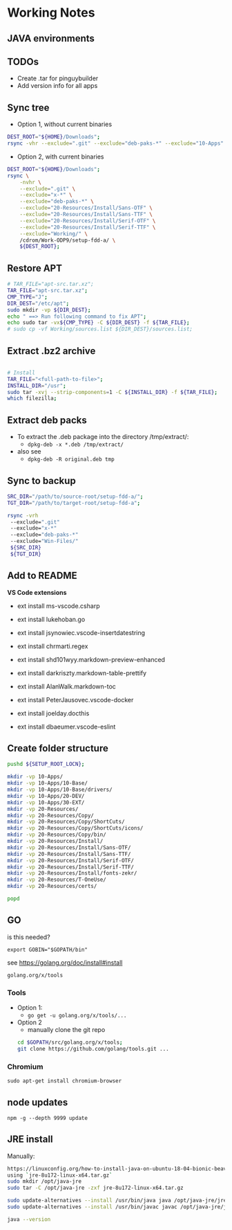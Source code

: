 # Working Notes

## JAVA environments

## TODOs
- Create .tar for pinguybuilder
- Add version info for all apps

## Sync tree
- Option 1, without current binaries
```sh
DEST_ROOT="${HOME}/Downloads";
rsync -vhr --exclude=".git" --exclude="deb-paks-*" --exclude="10-Apps" --exclude="Working/Win-Files" /cdrom/Work-ODP9/setup-fdd-a/ ${DEST_ROOT};
```
- Option 2, with current binaries
```sh
DEST_ROOT="${HOME}/Downloads";
rsync \
    -nvhr \
    --exclude=".git" \
	--exclude="x-*" \
    --exclude="deb-paks-*" \
	--exclude="20-Resources/Install/Sans-OTF" \
	--exclude="20-Resources/Install/Sans-TTF" \
	--exclude="20-Resources/Install/Serif-OTF" \
	--exclude="20-Resources/Install/Serif-TTF" \
	--exclude="Working/" \
    /cdrom/Work-ODP9/setup-fdd-a/ \
    ${DEST_ROOT};
```

## Restore APT
```sh
# TAR_FILE="apt-src.tar.xz";
TAR_FILE="apt-src.tar.xz";
CMP_TYPE="J";
DIR_DEST="/etc/apt";
sudo mkdir -vp ${DIR_DEST};
echo " ==> Run following command to fix APT";
echo sudo tar -vx${CMP_TYPE} -C ${DIR_DEST} -f ${TAR_FILE};
# sudo cp -vf Working/sources.list ${DIR_DEST}/sources.list;
```

## Extract .bz2 archive
```sh

# Install
TAR_FILE="<full-path-to-file>";
INSTALL_DIR="/usr";
sudo tar -xvj --strip-components=1 -C ${INSTALL_DIR} -f ${TAR_FILE};
which filezilla;

```

## Extract deb packs
- To extract the .deb package into the directory /tmp/extract/:
	- `dpkg-deb -x *.deb /tmp/extract/`
- also see
	- `dpkg-deb -R original.deb tmp`

## Sync to backup
```sh
SRC_DIR="/path/to/source-root/setup-fdd-a/";
TGT_DIR="/path/to/target-root/setup-fdd-a";

rsync -vrh
 --exclude=".git"
 --exclude="x-*"
 --exclude="deb-paks-*"
 --exclude="Win-Files/"
 ${SRC_DIR}
 ${TGT_DIR}
```

## Add to README

**VS Code extensions**

- ext install ms-vscode.csharp
- ext install lukehoban.go
- ext install jsynowiec.vscode-insertdatestring
- ext install chrmarti.regex
- ext install shd101wyy.markdown-preview-enhanced
- ext install darkriszty.markdown-table-prettify
- ext install AlanWalk.markdown-toc

- ext install PeterJausovec.vscode-docker
- ext install joelday.docthis
- ext install dbaeumer.vscode-eslint


## Create folder structure
```sh
pushd ${SETUP_ROOT_LOCN};

mkdir -vp 10-Apps/
mkdir -vp 10-Apps/10-Base/
mkdir -vp 10-Apps/10-Base/drivers/
mkdir -vp 10-Apps/20-DEV/
mkdir -vp 10-Apps/30-EXT/
mkdir -vp 20-Resources/
mkdir -vp 20-Resources/Copy/
mkdir -vp 20-Resources/Copy/ShortCuts/
mkdir -vp 20-Resources/Copy/ShortCuts/icons/
mkdir -vp 20-Resources/Copy/bin/
mkdir -vp 20-Resources/Install/
mkdir -vp 20-Resources/Install/Sans-OTF/
mkdir -vp 20-Resources/Install/Sans-TTF/
mkdir -vp 20-Resources/Install/Serif-OTF/
mkdir -vp 20-Resources/Install/Serif-TTF/
mkdir -vp 20-Resources/Install/fonts-zekr/
mkdir -vp 20-Resources/T-OneUse/
mkdir -vp 20-Resources/certs/

popd
```

## GO
is this needed?

`export GOBIN="$GOPATH/bin"`

see https://golang.org/doc/install#install

`golang.org/x/tools`

### Tools
- Option 1:
	- `go get -u golang.org/x/tools/...`
- Option 2
	- manually clone the git repo
	```sh
	cd $GOPATH/src/golang.org/x/tools;
	git clone https://github.com/golang/tools.git ...
	```

### Chromium
`sudo apt-get install chromium-browser`


## node updates
`npm -g --depth 9999 update`

## JRE install

Manually:
```sh
https://linuxconfig.org/how-to-install-java-on-ubuntu-18-04-bionic-beaver-linux
using `jre-8u172-linux-x64.tar.gz`
sudo mkdir /opt/java-jre
sudo tar -C /opt/java-jre -zxf jre-8u172-linux-x64.tar.gz

sudo update-alternatives --install /usr/bin/java java /opt/java-jre/jre1.8.0_172/bin/java 1
sudo update-alternatives --install /usr/bin/javac javac /opt/java-jre/jre1.8.0_172/bin/javac 1

java --version
```
